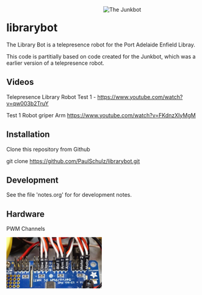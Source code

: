 <img src="images/junkbot.png" width="250x" alt="The Junkbot" align=right>

# librarybot

The Library Bot is a telepresence robot for the Port Adelaide Enfield
Libray.

This code is partitially based on code created for the Junkbot, which
was a earlier version of a telepresence robot.

## Videos

Telepresence Library Robot Test 1 - https://www.youtube.com/watch?v=qw003b2TruY

Test 1 Robot griper Arm https://www.youtube.com/watch?v=FKdnzXIyMgM

## Installation

Clone this repository from Github

  git clone https://github.com/PaulSchulz/librarybot.git

## Development
See the file 'notes.org' for for development notes.

## Hardware

PWM Channels

<img src="images/pwm-channels.jpg" width="250x" alt="PWM Channels">